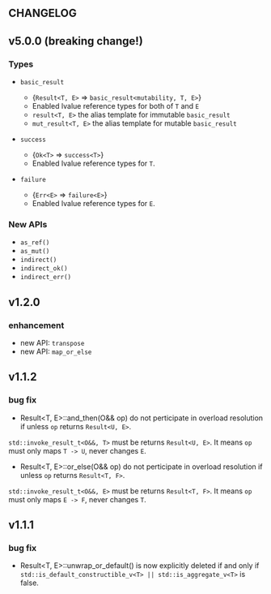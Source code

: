 
CHANGELOG
---------

## v5.0.0 (breaking change!)

### Types

- `basic_result`
    - {`Result<T, E>` => `basic_result<mutability, T, E>`}
    - Enabled lvalue reference types for both of `T` and `E`
    - `result<T, E>` the alias template for immutable `basic_result`
    - `mut_result<T, E>` the alias template for mutable `basic_result`

- `success`
    - {`Ok<T>` => `success<T>`}
    - Enabled lvalue reference types for `T`.

- `failure`
    - {`Err<E>` => `failure<E>`}
    - Enabled lvalue reference types for `E`.

### New APIs

- `as_ref()`
- `as_mut()`
- `indirect()`
- `indirect_ok()`
- `indirect_err()`

## v1.2.0

### enhancement

- new API: `transpose`
- new API: `map_or_else`

## v1.1.2

### bug fix

- Result<T, E>::and_then(O&& op) do not perticipate in overload resolution if unless `op` returns `Result<U, E>`.

`std::invoke_result_t<O&&, T>` must be returns `Result<U, E>`.
It means `op` must only maps `T -> U`, never changes `E`.

- Result<T, E>::or_else(O&& op) do not perticipate in overload resolution if unless `op` returns `Result<T, F>`.

`std::invoke_result_t<O&&, E>` must be returns `Result<T, F>`.
It means `op` must only maps `E -> F`, never changes `T`.

## v1.1.1

### bug fix

- Result<T, E>::unwrap_or_default() is now explicitly deleted if and only if `std::is_default_constructible_v<T> || std::is_aggregate_v<T>` is false.
